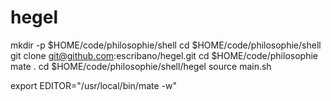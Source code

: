 hegel
=====

mkdir -p $HOME/code/philosophie/shell
cd $HOME/code/philosophie/shell
git clone git@github.com:escribano/hegel.git
cd $HOME/code/philosophie
mate .
cd $HOME/code/philosophie/shell/hegel
source main.sh

export EDITOR="/usr/local/bin/mate -w"
